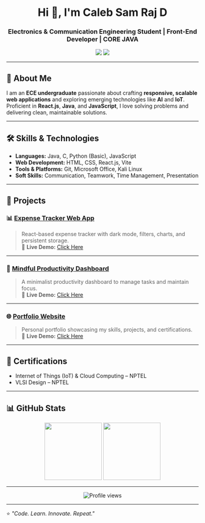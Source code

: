 <h1 align="center">Hi 👋, I'm Caleb Sam Raj D</h1>
<h3 align="center">Electronics & Communication Engineering Student | Front-End Developer | CORE JAVA</h3>

<p align="center">
  <a href="https://linkedin.com/in/caleb-samraj-d-b08562321"><img src="https://img.shields.io/badge/LinkedIn-Connect-blue?style=for-the-badge&logo=linkedin"></a>
  <a href="mailto:calebsamraj0@gmail.com"><img src="https://img.shields.io/badge/Email-Contact-red?style=for-the-badge&logo=gmail"></a>
</p>

---

## 🚀 About Me
I am an **ECE undergraduate** passionate about crafting **responsive, scalable web applications** and exploring emerging technologies like **AI** and **IoT**.  
Proficient in **React.js**, **Java**, and **JavaScript**, I love solving problems and delivering clean, maintainable solutions.

---

## 🛠 Skills & Technologies
- **Languages:** Java, C, Python (Basic), JavaScript  
- **Web Development:** HTML, CSS, React.js, Vite  
- **Tools & Platforms:** Git, Microsoft Office, Kali Linux  
- **Soft Skills:** Communication, Teamwork, Time Management, Presentation  

---

## 💼 Projects

### 📊 [Expense Tracker Web App](https://github.com/CalebSamraj14/expense-tracker)  
> React-based expense tracker with dark mode, filters, charts, and persistent storage.  
🔗 **Live Demo:** [Click Here](https://calebsamraj14.github.io/expense-tracker)

---

### 🧠 [Mindful Productivity Dashboard](https://github.com/CalebSamraj14/Mindful-Productivity-Dashboard)  
> A minimalist productivity dashboard to manage tasks and maintain focus.  
🔗 **Live Demo:** [Click Here](https://calebsamraj14.github.io/Mindful-Productivity-Dashboard/)

---

### 🌐 [Portfolio Website](https://github.com/CalebSamraj14/caleb-portfolio)  
> Personal portfolio showcasing my skills, projects, and certifications.  
🔗 **Live Demo:** [Click Here](https://calebsamraj14.github.io/caleb-portfolio/)

---

## 📜 Certifications
- Internet of Things (IoT) & Cloud Computing – NPTEL  
- VLSI Design – NPTEL  

---

## 📊 GitHub Stats
<p align="center">
  <img src="https://github-readme-stats.vercel.app/api?username=CalebSamraj14&show_icons=true&theme=tokyonight" height="150"/>
  <img src="https://github-readme-stats.vercel.app/api/top-langs/?username=CalebSamraj14&layout=compact&theme=tokyonight" height="150"/>
</p>

---

<p align="center">
  <img src="https://komarev.com/ghpvc/?username=CalebSamraj14&color=blue&style=flat-square" alt="Profile views"/>
</p>

---

⭐ *"Code. Learn. Innovate. Repeat."*
